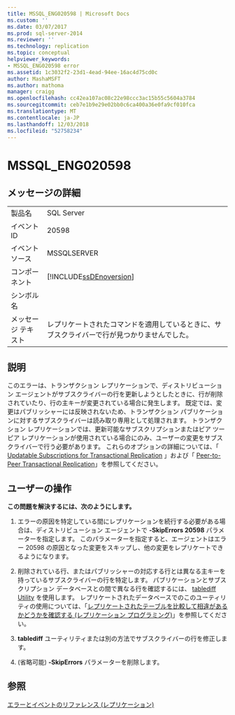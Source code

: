 ```yaml
---
title: MSSQL_ENG020598 | Microsoft Docs
ms.custom: ''
ms.date: 03/07/2017
ms.prod: sql-server-2014
ms.reviewer: ''
ms.technology: replication
ms.topic: conceptual
helpviewer_keywords:
- MSSQL_ENG020598 error
ms.assetid: 1c3032f2-23d1-4ead-94ee-16ac4d75cd0c
author: MashaMSFT
ms.author: mathoma
manager: craigg
ms.openlocfilehash: cc42ea107ac08c22e98ccc3ac15b55c5604a3784
ms.sourcegitcommit: ceb7e1b9e29e02bb0c6ca400a36e0fa9cf010fca
ms.translationtype: MT
ms.contentlocale: ja-JP
ms.lasthandoff: 12/03/2018
ms.locfileid: "52758234"
---
```

# <a name="mssqleng020598"></a>MSSQL_ENG020598
    
## <a name="message-details"></a>メッセージの詳細  
  
|||  
|-|-|  
|製品名|SQL Server|  
|イベント ID|20598|  
|イベント ソース|MSSQLSERVER|  
|コンポーネント|[!INCLUDE[ssDEnoversion](../../includes/ssdenoversion-md.md)]|  
|シンボル名||  
|メッセージ テキスト|レプリケートされたコマンドを適用しているときに、サブスクライバーで行が見つかりませんでした。|  
  
## <a name="explanation"></a>説明  
 このエラーは、トランザクション レプリケーションで、ディストリビューション エージェントがサブスクライバーの行を更新しようとしたときに、行が削除されていたり、行の主キーが変更されている場合に発生します。 既定では、変更はパブリッシャーには反映されないため、トランザクション パブリケーションに対するサブスクライバーは読み取り専用として処理されます。 トランザクション レプリケーションでは、更新可能なサブスクリプションまたはピア ツー ピア レプリケーションが使用されている場合にのみ、ユーザーの変更をサブスクライバーで行う必要があります。 これらのオプションの詳細については、「 [Updatable Subscriptions for Transactional Replication](transactional/updatable-subscriptions-for-transactional-replication.md) 」および「 [Peer-to-Peer Transactional Replication](transactional/peer-to-peer-transactional-replication.md)」を参照してください。  
  
## <a name="user-action"></a>ユーザーの操作  
 **この問題を解決するには、次のようにします。**  
  
1.  エラーの原因を特定している間にレプリケーションを続行する必要がある場合は、ディストリビューション エージェントで **-SkipErrors 20598** パラメーターを指定します。 このパラメーターを指定すると、エージェントはエラー 20598 の原因となった変更をスキップし、他の変更をレプリケートできるようになります。  
  
2.  削除されている行、またはパブリッシャーの対応する行とは異なる主キーを持っているサブスクライバーの行を特定します。 パブリケーションとサブスクリプション データベースとの間で異なる行を確認するには、 [tablediff Utility](../../tools/tablediff-utility.md) を使用します。 レプリケートされたデータベースでのこのユーティリティの使用については、「[レプリケートされたテーブルを比較して相違があるかどうかを確認する &#40;レプリケーション プログラミング&#41;](administration/compare-replicated-tables-for-differences-replication-programming.md)」を参照してください。  
  
3.  **tablediff** ユーティリティまたは別の方法でサブスクライバーの行を修正します。  
  
4.  (省略可能) **-SkipErrors** パラメーターを削除します。  
  
## <a name="see-also"></a>参照  
 [エラーとイベントのリファレンス &#40;レプリケーション&#41;](errors-and-events-reference-replication.md)  
  
  
